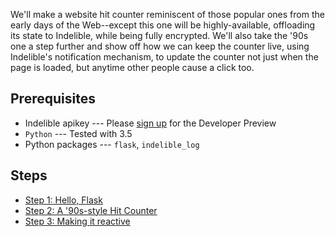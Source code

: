 We'll make a website hit counter reminiscent of those popular ones
from the early days of the Web--except this one will be highly-available,
offloading its state to Indelible, while being fully encrypted.
We'll also take the '90s one a step further and show off how we can
keep the counter live, using Indelible's notification mechanism,
to update the counter not just when the page is loaded, but anytime
other people cause a click too.

Prerequisites
-------------

-   Indelible apikey --- Please [sign
    up](mailto:showmethelogs@indelible.systems) for the Developer
    Preview
-   `Python` --- Tested with 3.5
-   Python packages --- `flask`, `indelible_log`

Steps
-----
* [Step 1: Hello, Flask](step1_hello_flask.py)
* [Step 2: A '90s-style Hit Counter](step2_90s_hit_counter.py)
* [Step 3: Making it reactive](step3_making_it_reactive.py)
